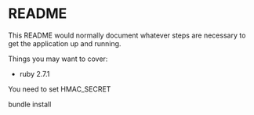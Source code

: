 # README

This README would normally document whatever steps are necessary to get the
application up and running.

Things you may want to cover:

* ruby 2.7.1

You need to set HMAC_SECRET 

bundle install
